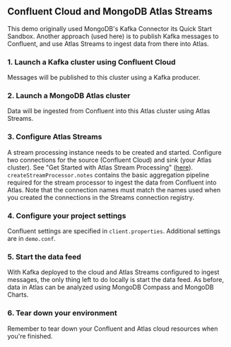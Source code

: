 ## Confluent Cloud and MongoDB Atlas Streams

This demo originally used MongoDB's Kafka Connector its Quick Start Sandbox. Another approach (used here) is to publish Kafka messages to Confluent, and use Atlas Streams to ingest data from there into Atlas. 

### 1. Launch a Kafka cluster using Confluent Cloud

Messages will be published to this cluster using a Kafka producer.

### 2. Launch a MongoDB Atlas cluster

Data will be ingested from Confluent into this Atlas cluster using Atlas Streams.

### 3. Configure Atlas Streams

A stream processing instance needs to be created and started. Configure two connections for the source (Confluent Cloud) and sink (your Atlas cluster). See "Get Started with Atlas Stream Processing" ([here](https://www.mongodb.com/docs/atlas/atlas-sp/tutorial/)). `createStreamProcessor.notes` contains the basic aggregation pipeline required for the stream processor to ingest the data from Confluent into Atlas. Note that the connection names must match the names used when you created the connections in the Streams connection registry.

### 4. Configure your project settings

Confluent settings are specified in `client.properties`. Additional settings are in `demo.conf`. 

### 5. Start the data feed

With Kafka deployed to the cloud and Atlas Streams configured to ingest messages, the only thing left to do locally is start the data feed. As before, data in Atlas can be analyzed using MongoDB Compass and MongoDB Charts. 

### 6. Tear down your environment

Remember to tear down your Confluent and Atlas cloud resources when you're finished.


